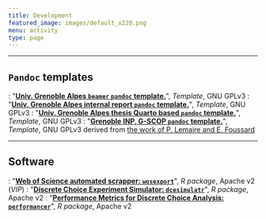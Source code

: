 ```yaml
---
title: Development
featured_image: images/default_x220.png
menu: activity
type: page
---
```




---

## `Pandoc` templates

: "<B><A HREF="https://github.com/nikitagusarov/UGA-beamer">Univ. Grenoble Alpes `beamer` `pandoc` template.</A></B>", 
  *Template*, GNU GPLv3
: "<B><A HREF="https://github.com/nikitagusarov/UGA-report">Univ. Grenoble Alpes internal report `pandoc` template.</A></B>", 
  *Template*, GNU GPLv3
: "<B><A HREF="https://github.com/nikitagusarov/UGA-thesis">Univ. Grenoble Alpes thesis Quarto based `pandoc` template.</A></B>", 
  *Template*, GNU GPLv3
: "<B><A HREF="https://github.com/nikitagusarov/G-SCOP-poster">Grenoble INP, G-SCOP `pandoc` template.</A></B>", 
  *Template*, GNU GPLv3 derived from [the work of P. Lemaire and E. Foussard](http://www.kamick.org/lemaire/dev.html) 



---

## Software

: "<B><A HREF="/docs/NA">Web of Science automated scrapper: `wosexport`</A></B>", 
  *R package*, Apache v2 (*VIP*)
: "<B><A HREF="https://github.com/nikitagusarov/dcesimulatr">Discrete Choice Experiment Simulator: `dcesimulatr`</A></B>", 
  *R package*, Apache v2
: "<B><A HREF="https://github.com/nikitagusarov/performancer">Performance Metrics for Discrete Choice Analysis: `performancer`</A></B>", 
  *R package*, Apache v2
  
